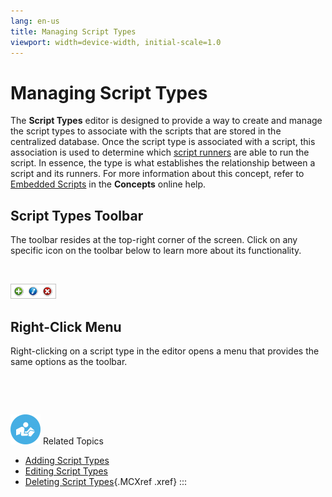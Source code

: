 ```yaml
---
lang: en-us
title: Managing Script Types
viewport: width=device-width, initial-scale=1.0
---
```


#  Managing Script Types

The **Script Types** editor is designed to provide a way to create and
manage the script types to associate with the scripts that are stored in
the centralized database. Once the script type is associated with a
script, this association is used to determine which [script runners](Managing-Script-Runners.md) are able to run the script. In
essence, the type is what establishes the relationship between a script
and its runners. For more information about this concept, refer to
[Embedded Scripts](../../Concepts/Embedded-Scripts.md)
in the **Concepts** online help.

## Script Types Toolbar

The toolbar resides at the top-right corner of the screen. Click on any
specific icon on the toolbar below to learn more about its
functionality.

 

![Script Types toolbar](../../../Resources/Images/EM/EMrunner_typetoolbar.png "Script Types toolbar")

## Right-Click Menu

Right-clicking on a script type in the editor opens a menu that provides
the same options as the toolbar.

 

 

![White \"person reading\" icon on blue circular background](../../../Resources/Images/moreinfo-icon(48x48).png "More Info icon")
Related Topics

-   [Adding Script Types](Adding-Script-Types.md)
-   [Editing Script Types](Editing-Script-Types.md)
-   [Deleting Script Types](Deleting-Script-Types.md){.MCXref
    .xref}
:::

 

